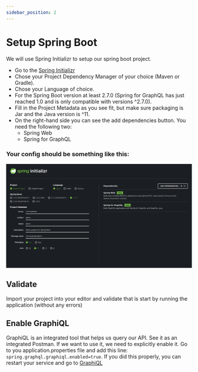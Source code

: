 ```yaml
---
sidebar_position: 2
---
```


# Setup Spring Boot

We will use Spring Initializr to setup our spring boot project.
- Go to the [Spring Initializr](https://start.spring.io/)
- Chose your Project Dependency Manager of your choice (Maven or Gradle).
- Chose your Language of choice.
- For the Spring Boot version at least 2.7.0 (Spring for GraphQL has just reached 1.0 and is only compatible with versions ^2.7.0).
- Fill in the Project Metadata as you see fit, but make sure packaging is Jar and the Java version is ^11.
- On the right-hand side you can see the add dependencies button. You need the following two:
  - Spring Web
  - Spring for GraphQL

### Your config should be something like this:
![img.png](img.png)


## Validate
Import your project into your editor and validate that is start by running the application (without any errors)

## Enable GraphiQL
GraphiQL is an integrated tool that helps us query our API. See it as an integrated Postman. If we want to use it, we need to explicitly enable it.
Go to you application.properties file and add this line: `spring.graphql.graphiql.enabled=true`. If you did this properly, you can restart your service and go to 
[GraphiQL](http://localhost:8080/graphiql)
